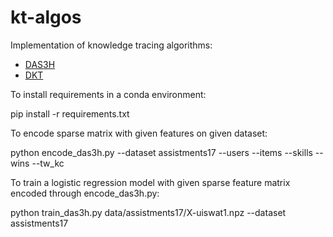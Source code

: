 # kt-algos
Implementation of knowledge tracing algorithms:
- [DAS3H](https://arxiv.org/pdf/1905.06873.pdf)
- [DKT](https://stanford.edu/~cpiech/bio/papers/deepKnowledgeTracing.pdf)

To install requirements in a conda environment:

pip install -r requirements.txt

To encode sparse matrix with given features on given dataset:

python encode_das3h.py --dataset assistments17 --users --items --skills --wins --tw_kc

To train a logistic regression model with given sparse feature matrix encoded through encode_das3h.py:

python train_das3h.py data/assistments17/X-uiswat1.npz --dataset assistments17
